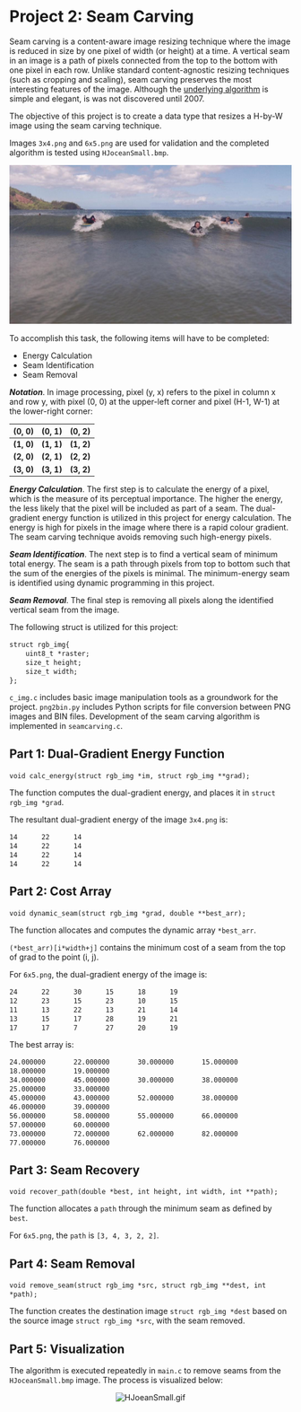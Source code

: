 # Project 2: Seam Carving

Seam carving is a content-aware image resizing technique where the image is reduced in size by one pixel of width (or height) at a time. A vertical seam in an image is a path of pixels connected from the top to the bottom with one pixel in each row. Unlike standard content-agnostic resizing techniques (such as cropping and scaling), seam carving preserves the most interesting features of the image. Although the [underlying algorithm] is simple and elegant, is was not discovered until 2007.

The objective of this project is to create a data type that resizes a H-by-W image using the seam carving technique.

Images `3x4.png` and `6x5.png` are used for validation and the completed algorithm is tested using `HJoceanSmall.bmp`.

<p align="center">
  <img src="HJoceanSmall.bmp" alt="HJoceanSmall.bmp"/>
</p>

To accomplish this task, the following items will have to be completed:

* Energy Calculation
* Seam Identification
* Seam Removal

**_Notation_**. In image processing, pixel (y, x) refers to the pixel in column x and row y, with pixel (0, 0) at the upper-left corner and pixel (H-1, W-1) at the lower-right corner:

|   (0, 0)   |   (0, 1)   |   (0, 2)   |
|:----------:|:----------:|:----------:|
| **(1, 0)** | **(1, 1)** | **(1, 2)** |
| **(2, 0)** | **(2, 1)** | **(2, 2)** |
| **(3, 0)** | **(3, 1)** | **(3, 2)** |

**_Energy Calculation_**. The first step is to calculate the energy of a pixel, which is the measure of its perceptual importance. The higher the energy, the less likely that the pixel will be included as part of a seam. The dual-gradient energy function is utilized in this project for energy calculation. The energy is high for pixels in the image where there is a rapid colour gradient. The seam carving technique avoids removing such high-energy pixels.

**_Seam Identification_**. The next step is to find a vertical seam of minimum total energy. The seam is a path through pixels from top to bottom such that the sum of the energies of the pixels is minimal. The minimum-energy seam is identified using dynamic programming in this project.

**_Seam Removal_**. The final step is removing all pixels along the identified vertical seam from the image.

The following struct is utilized for this project:
```
struct rgb_img{
    uint8_t *raster;
    size_t height;
    size_t width;
};
```

`c_img.c` includes basic image manipulation tools as a groundwork for the project. `png2bin.py` includes Python scripts for file conversion between PNG images and BIN files. Development of the seam carving algorithm is implemented in `seamcarving.c`.

## Part 1: Dual-Gradient Energy Function

```
void calc_energy(struct rgb_img *im, struct rgb_img **grad);
```

The function computes the dual-gradient energy, and places it in `struct rgb_img *grad`.

The resultant dual-gradient energy of the image `3x4.png` is:
```
14      22      14
14      22      14
14      22      14
14      22      14
```

## Part 2: Cost Array

```
void dynamic_seam(struct rgb_img *grad, double **best_arr);
```

The function allocates and computes the dynamic array `*best_arr`.

`(*best_arr)[i*width+j]` contains the minimum cost of a seam from the top of grad to the point (i, j).

For `6x5.png`, the dual-gradient energy of the image is:
```
24      22      30      15      18      19
12      23      15      23      10      15
11      13      22      13      21      14
13      15      17      28      19      21
17      17      7       27      20      19
```

The best array is:
```
24.000000       22.000000       30.000000       15.000000       18.000000       19.000000
34.000000       45.000000       30.000000       38.000000       25.000000       33.000000
45.000000       43.000000       52.000000       38.000000       46.000000       39.000000
56.000000       58.000000       55.000000       66.000000       57.000000       60.000000
73.000000       72.000000       62.000000       82.000000       77.000000       76.000000
```

## Part 3: Seam Recovery

```
void recover_path(double *best, int height, int width, int **path);
```

The function allocates a `path` through the minimum seam as defined by `best`.

For `6x5.png`, the `path` is `[3, 4, 3, 2, 2]`.

## Part 4: Seam Removal

```
void remove_seam(struct rgb_img *src, struct rgb_img **dest, int *path);
```

The function creates the destination image `struct rgb_img *dest` based on the source image `struct rgb_img *src`, with the seam removed.

## Part 5: Visualization

The algorithm is executed repeatedly in `main.c` to remove seams from the `HJoceanSmall.bmp` image. The process is visualized below:

<p align="center">
  <img src="HJoceanSmall.gif" alt="HJoeanSmall.gif"/>
</p>

[underlying algorithm]: https://www.youtube.com/watch?v=6NcIJXTlugc
